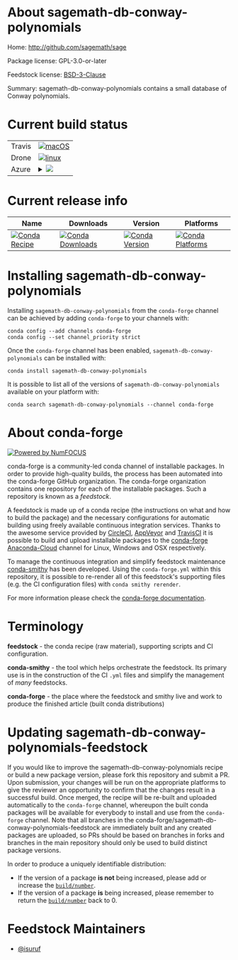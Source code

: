 About sagemath-db-conway-polynomials
====================================

Home: http://github.com/sagemath/sage

Package license: GPL-3.0-or-later

Feedstock license: [BSD-3-Clause](https://github.com/conda-forge/sagemath-db-conway-polynomials-feedstock/blob/master/LICENSE.txt)

Summary: sagemath-db-conway-polynomials contains a small database of Conway polynomials.

Current build status
====================


<table><tr>
    <td>Travis</td>
    <td>
      <a href="https://travis-ci.com/conda-forge/sagemath-db-conway-polynomials-feedstock">
        <img alt="macOS" src="https://img.shields.io/travis/com/conda-forge/sagemath-db-conway-polynomials-feedstock/master.svg?label=macOS">
      </a>
    </td>
  </tr><tr>
    <td>Drone</td>
    <td>
      <a href="https://cloud.drone.io/conda-forge/sagemath-db-conway-polynomials-feedstock">
        <img alt="linux" src="https://img.shields.io/drone/build/conda-forge/sagemath-db-conway-polynomials-feedstock/master.svg?label=Linux">
      </a>
    </td>
  </tr>
    
  <tr>
    <td>Azure</td>
    <td>
      <details>
        <summary>
          <a href="https://dev.azure.com/conda-forge/feedstock-builds/_build/latest?definitionId=1871&branchName=master">
            <img src="https://dev.azure.com/conda-forge/feedstock-builds/_apis/build/status/sagemath-db-conway-polynomials-feedstock?branchName=master">
          </a>
        </summary>
        <table>
          <thead><tr><th>Variant</th><th>Status</th></tr></thead>
          <tbody><tr>
              <td>linux_64</td>
              <td>
                <a href="https://dev.azure.com/conda-forge/feedstock-builds/_build/latest?definitionId=1871&branchName=master">
                  <img src="https://dev.azure.com/conda-forge/feedstock-builds/_apis/build/status/sagemath-db-conway-polynomials-feedstock?branchName=master&jobName=linux&configuration=linux_64_" alt="variant">
                </a>
              </td>
            </tr><tr>
              <td>linux_aarch64</td>
              <td>
                <a href="https://dev.azure.com/conda-forge/feedstock-builds/_build/latest?definitionId=1871&branchName=master">
                  <img src="https://dev.azure.com/conda-forge/feedstock-builds/_apis/build/status/sagemath-db-conway-polynomials-feedstock?branchName=master&jobName=linux&configuration=linux_aarch64_" alt="variant">
                </a>
              </td>
            </tr><tr>
              <td>linux_ppc64le</td>
              <td>
                <a href="https://dev.azure.com/conda-forge/feedstock-builds/_build/latest?definitionId=1871&branchName=master">
                  <img src="https://dev.azure.com/conda-forge/feedstock-builds/_apis/build/status/sagemath-db-conway-polynomials-feedstock?branchName=master&jobName=linux&configuration=linux_ppc64le_" alt="variant">
                </a>
              </td>
            </tr><tr>
              <td>osx_64</td>
              <td>
                <a href="https://dev.azure.com/conda-forge/feedstock-builds/_build/latest?definitionId=1871&branchName=master">
                  <img src="https://dev.azure.com/conda-forge/feedstock-builds/_apis/build/status/sagemath-db-conway-polynomials-feedstock?branchName=master&jobName=osx&configuration=osx_64_" alt="variant">
                </a>
              </td>
            </tr><tr>
              <td>osx_arm64</td>
              <td>
                <a href="https://dev.azure.com/conda-forge/feedstock-builds/_build/latest?definitionId=1871&branchName=master">
                  <img src="https://dev.azure.com/conda-forge/feedstock-builds/_apis/build/status/sagemath-db-conway-polynomials-feedstock?branchName=master&jobName=osx&configuration=osx_arm64_" alt="variant">
                </a>
              </td>
            </tr>
          </tbody>
        </table>
      </details>
    </td>
  </tr>
</table>

Current release info
====================

| Name | Downloads | Version | Platforms |
| --- | --- | --- | --- |
| [![Conda Recipe](https://img.shields.io/badge/recipe-sagemath--db--conway--polynomials-green.svg)](https://anaconda.org/conda-forge/sagemath-db-conway-polynomials) | [![Conda Downloads](https://img.shields.io/conda/dn/conda-forge/sagemath-db-conway-polynomials.svg)](https://anaconda.org/conda-forge/sagemath-db-conway-polynomials) | [![Conda Version](https://img.shields.io/conda/vn/conda-forge/sagemath-db-conway-polynomials.svg)](https://anaconda.org/conda-forge/sagemath-db-conway-polynomials) | [![Conda Platforms](https://img.shields.io/conda/pn/conda-forge/sagemath-db-conway-polynomials.svg)](https://anaconda.org/conda-forge/sagemath-db-conway-polynomials) |

Installing sagemath-db-conway-polynomials
=========================================

Installing `sagemath-db-conway-polynomials` from the `conda-forge` channel can be achieved by adding `conda-forge` to your channels with:

```
conda config --add channels conda-forge
conda config --set channel_priority strict
```

Once the `conda-forge` channel has been enabled, `sagemath-db-conway-polynomials` can be installed with:

```
conda install sagemath-db-conway-polynomials
```

It is possible to list all of the versions of `sagemath-db-conway-polynomials` available on your platform with:

```
conda search sagemath-db-conway-polynomials --channel conda-forge
```


About conda-forge
=================

[![Powered by NumFOCUS](https://img.shields.io/badge/powered%20by-NumFOCUS-orange.svg?style=flat&colorA=E1523D&colorB=007D8A)](http://numfocus.org)

conda-forge is a community-led conda channel of installable packages.
In order to provide high-quality builds, the process has been automated into the
conda-forge GitHub organization. The conda-forge organization contains one repository
for each of the installable packages. Such a repository is known as a *feedstock*.

A feedstock is made up of a conda recipe (the instructions on what and how to build
the package) and the necessary configurations for automatic building using freely
available continuous integration services. Thanks to the awesome service provided by
[CircleCI](https://circleci.com/), [AppVeyor](https://www.appveyor.com/)
and [TravisCI](https://travis-ci.com/) it is possible to build and upload installable
packages to the [conda-forge](https://anaconda.org/conda-forge)
[Anaconda-Cloud](https://anaconda.org/) channel for Linux, Windows and OSX respectively.

To manage the continuous integration and simplify feedstock maintenance
[conda-smithy](https://github.com/conda-forge/conda-smithy) has been developed.
Using the ``conda-forge.yml`` within this repository, it is possible to re-render all of
this feedstock's supporting files (e.g. the CI configuration files) with ``conda smithy rerender``.

For more information please check the [conda-forge documentation](https://conda-forge.org/docs/).

Terminology
===========

**feedstock** - the conda recipe (raw material), supporting scripts and CI configuration.

**conda-smithy** - the tool which helps orchestrate the feedstock.
                   Its primary use is in the construction of the CI ``.yml`` files
                   and simplify the management of *many* feedstocks.

**conda-forge** - the place where the feedstock and smithy live and work to
                  produce the finished article (built conda distributions)


Updating sagemath-db-conway-polynomials-feedstock
=================================================

If you would like to improve the sagemath-db-conway-polynomials recipe or build a new
package version, please fork this repository and submit a PR. Upon submission,
your changes will be run on the appropriate platforms to give the reviewer an
opportunity to confirm that the changes result in a successful build. Once
merged, the recipe will be re-built and uploaded automatically to the
`conda-forge` channel, whereupon the built conda packages will be available for
everybody to install and use from the `conda-forge` channel.
Note that all branches in the conda-forge/sagemath-db-conway-polynomials-feedstock are
immediately built and any created packages are uploaded, so PRs should be based
on branches in forks and branches in the main repository should only be used to
build distinct package versions.

In order to produce a uniquely identifiable distribution:
 * If the version of a package **is not** being increased, please add or increase
   the [``build/number``](https://docs.conda.io/projects/conda-build/en/latest/resources/define-metadata.html#build-number-and-string).
 * If the version of a package **is** being increased, please remember to return
   the [``build/number``](https://docs.conda.io/projects/conda-build/en/latest/resources/define-metadata.html#build-number-and-string)
   back to 0.

Feedstock Maintainers
=====================

* [@isuruf](https://github.com/isuruf/)

